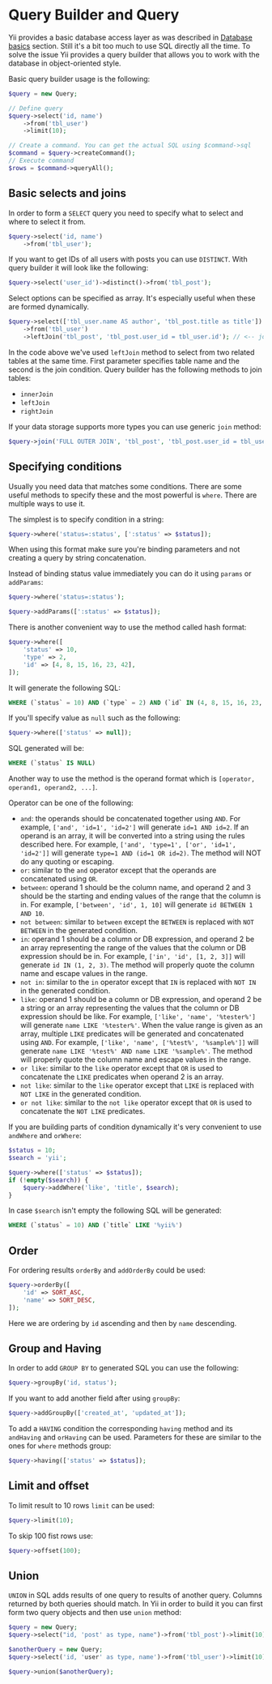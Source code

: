 Query Builder and Query
=======================

Yii provides a basic database access layer as was described in [Database basics](database-basics.md) section. Still it's
a bit too much to use SQL directly all the time. To solve the issue Yii provides a query builder that allows you to
work with the database in object-oriented style.

Basic query builder usage is the following:

```php
$query = new Query;

// Define query
$query->select('id, name')
 	->from('tbl_user')
 	->limit(10);

// Create a command. You can get the actual SQL using $command->sql
$command = $query->createCommand();
// Execute command
$rows = $command->queryAll();
```

Basic selects and joins
-----------------------

In order to form a `SELECT` query you need to specify what to select and where to select it from.

```php
$query->select('id, name')
	->from('tbl_user');
```

If you want to get IDs of all users with posts you can use `DISTINCT`. With query builder it will look like the following:

```php
$query->select('user_id')->distinct()->from('tbl_post');
```

Select options can be specified as array. It's especially useful when these are formed dynamically.

```php
$query->select(['tbl_user.name AS author', 'tbl_post.title as title']) // <-- specified as array
	->from('tbl_user')
	->leftJoin('tbl_post', 'tbl_post.user_id = tbl_user.id'); // <-- join with another table
```

In the code above we've used `leftJoin` method to select from two related tables at the same time. First parameter
specifies table name and the second is the join condition. Query builder has the following methods to join tables:

- `innerJoin`
- `leftJoin`
- `rightJoin`

If your data storage supports more types you can use generic `join` method:

```php
$query->join('FULL OUTER JOIN', 'tbl_post', 'tbl_post.user_id = tbl_user.id');
```

Specifying conditions
---------------------

Usually you need data that matches some conditions. There are some useful methods to specify these and the most powerful
is `where`. There are multiple ways to use it.

The simplest is to specify condition in a string:

```php
$query->where('status=:status', [':status' => $status]);
```

When using this format make sure you're binding parameters and not creating a query by string concatenation.

Instead of binding status value immediately you can do it using `params` or `addParams`:

```php
$query->where('status=:status');

$query->addParams([':status' => $status]);
```

There is another convenient way to use the method called hash format:

```php
$query->where([
	'status' => 10,
	'type' => 2,
	'id' => [4, 8, 15, 16, 23, 42],
]);
```

It will generate the following SQL:

```sql
WHERE (`status` = 10) AND (`type` = 2) AND (`id` IN (4, 8, 15, 16, 23, 42))
```

If you'll specify value as `null` such as the following:

```php
$query->where(['status' => null]);
```

SQL generated will be:

```sql
WHERE (`status` IS NULL)
```

Another way to use the method is the operand format which is `[operator, operand1, operand2, ...]`.

Operator can be one of the following:

- `and`: the operands should be concatenated together using `AND`. For example,
  `['and', 'id=1', 'id=2']` will generate `id=1 AND id=2`. If an operand is an array,
  it will be converted into a string using the rules described here. For example,
  `['and', 'type=1', ['or', 'id=1', 'id=2']]` will generate `type=1 AND (id=1 OR id=2)`.
  The method will NOT do any quoting or escaping.
- `or`: similar to the `and` operator except that the operands are concatenated using `OR`.
- `between`: operand 1 should be the column name, and operand 2 and 3 should be the
   starting and ending values of the range that the column is in.
   For example, `['between', 'id', 1, 10]` will generate `id BETWEEN 1 AND 10`.
- `not between`: similar to `between` except the `BETWEEN` is replaced with `NOT BETWEEN`
  in the generated condition.
- `in`: operand 1 should be a column or DB expression, and operand 2 be an array representing
  the range of the values that the column or DB expression should be in. For example,
  `['in', 'id', [1, 2, 3]]` will generate `id IN (1, 2, 3)`.
  The method will properly quote the column name and escape values in the range.
- `not in`: similar to the `in` operator except that `IN` is replaced with `NOT IN` in the generated condition.
- `like`: operand 1 should be a column or DB expression, and operand 2 be a string or an array representing
  the values that the column or DB expression should be like.
  For example, `['like', 'name', '%tester%']` will generate `name LIKE '%tester%'`.
  When the value range is given as an array, multiple `LIKE` predicates will be generated and concatenated
  using `AND`. For example, `['like', 'name', ['%test%', '%sample%']]` will generate
  `name LIKE '%test%' AND name LIKE '%sample%'`.
  The method will properly quote the column name and escape values in the range.
- `or like`: similar to the `like` operator except that `OR` is used to concatenate the `LIKE`
  predicates when operand 2 is an array.
- `not like`: similar to the `like` operator except that `LIKE` is replaced with `NOT LIKE`
  in the generated condition.
- `or not like`: similar to the `not like` operator except that `OR` is used to concatenate
  the `NOT LIKE` predicates.

If you are building parts of condition dynamically it's very convenient to use `andWhere` and `orWhere`:

```php
$status = 10;
$search = 'yii';

$query->where(['status' => $status]);
if (!empty($search)) {
	$query->addWhere('like', 'title', $search);
}
```

In case `$search` isn't empty the following SQL will be generated:

```sql
WHERE (`status` = 10) AND (`title` LIKE '%yii%')
```

Order
-----

For ordering results `orderBy` and `addOrderBy` could be used:

```php
$query->orderBy([
	'id' => SORT_ASC,
	'name' => SORT_DESC,
]);
```

Here we are ordering by `id` ascending and then by `name` descending.

Group and Having
----------------

In order to add `GROUP BY` to generated SQL you can use the following:

```php
$query->groupBy('id, status');
```

If you want to add another field after using `groupBy`:

```php
$query->addGroupBy(['created_at', 'updated_at']);
```

To add a `HAVING` condition the corresponding `having` method and its `andHaving` and `orHaving` can be used. Parameters
for these are similar to the ones for `where` methods group:

```php
$query->having(['status' => $status]);
```

Limit and offset
----------------

To limit result to 10 rows `limit` can be used:

```php
$query->limit(10);
```

To skip 100 fist rows use:

```php
$query->offset(100);
```

Union
-----

`UNION` in SQL adds results of one query to results of another query. Columns returned by both queries should match.
In Yii in order to build it you can first form two query objects and then use `union` method:

```php
$query = new Query;
$query->select("id, 'post' as type, name")->from('tbl_post')->limit(10);

$anotherQuery = new Query;
$query->select('id, 'user' as type, name')->from('tbl_user')->limit(10);

$query->union($anotherQuery);
```


